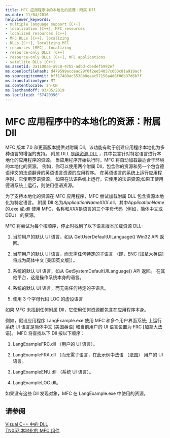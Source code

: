 ```yaml
---
title: MFC 应用程序中的本地化的资源：附属 Dll
ms.date: 11/04/2016
helpviewer_keywords:
- multiple language support [C++]
- localization [C++], MFC resources
- localized resources [C++]
- MFC DLLs [C++], localizing
- DLLs [C++], localizing MFC
- resources [MFC], localizing
- resource-only DLLs [C++]
- resource-only DLLs [C++], MFC applications
- satellite DLLs [C++]
ms.assetid: 3a1100ae-a9c8-47b5-adbd-cbedef5992ef
ms.openlocfilehash: d479599acceac29f0f2ee54857c663c81a919acf
ms.sourcegitcommit: bff17488ac5538b8eaac57156a4d6f06b37d6b7f
ms.translationtype: MT
ms.contentlocale: zh-CN
ms.lasthandoff: 03/05/2019
ms.locfileid: "57420396"
---
```

# <a name="localized-resources-in-mfc-applications-satellite-dlls"></a>MFC 应用程序中的本地化的资源：附属 Dll

MFC 版本 7.0 和更高版本提供对附属 Dll，该功能有助于创建应用程序本地化为多种语言的增强的支持。 附属 DLL 是[纯资源 DLL](../build/creating-a-resource-only-dll.md) ，其中包含针对特定语言进行本地化的应用程序的资源。 当应用程序开始执行时，MFC 将自动加载最适合于环境的本地化的资源。 例如，你可以使用两个附属 Dll，包含你的资源和另一个包含德语译文的法语翻译的英语语言资源的应用程序。 在英语语言的系统上运行应用程序时，它使用英语资源。 如果在法语系统上运行，它使用的法语资源;如果正使用德语系统上运行，则使用德语资源。

为了支持本地化的资源在 MFC 应用程序，MFC 尝试加载附属 DLL 包含资源本地化为特定语言。 附属 Dll 名为*ApplicationNameXXX*.dll，其中*ApplicationName*的.exe 或.dll 使用 MFC，名称和*XXX*是语言的三个字母代码（例如，简体中文或 DEU） 的资源。

MFC 将尝试为每个按顺序，停止时找到了以下语言版本加载资源 DLL:

1. 当前用户的默认 UI 语言，如从 GetUserDefaultUILanguage() Win32 API 返回。

1. 当前用户的默认 UI 语言，而无需任何特定的子语言 （即，ENC [加拿大英语] 将成为简体中文 [美国英文版]）。

1. 系统的默认 UI 语言，如从 GetSystemDefaultUILanguage() API 返回。 在其他平台，这是操作系统本身的语言。

1. 系统的默认 UI 语言，而无需任何特定的子语言。

1. 使用 3 个字母代码 LOC.的虚设语言

如果 MFC 未找到任何附属 Dll，它使用任何资源都包含在应用程序本身。

例如，假设应用程序 LangExample.exe 使用 MFC 和多个用户界面系统; 上运行系统 UI 语言是简体中文 [美国英语] 和当前用户的 UI 语言设置为 FRC [加拿大法语]。 MFC 将查找以下 Dll 按以下顺序：

1. LangExampleFRC.dll （用户的 UI 语言）。

1. LangExampleFRA.dll （而无需子语言，在此示例中法语 （法国） 用户的 UI 语言。

1. LangExampleENU.dll （系统 UI 语言）。

1. LangExampleLOC.dll。

如果没有这些 Dll 发现对象，MFC 在 LangExample.exe 中使用的资源。

## <a name="see-also"></a>请参阅

[Visual C++ 中的 DLL](../build/dlls-in-visual-cpp.md)<br/>
[TN057:本地化的 MFC 组件](../mfc/tn057-localization-of-mfc-components.md)
